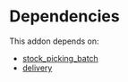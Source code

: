 # Dependencies

This addon depends on:

- [stock_picking_batch](../../../../../oca-ocb-warehouse/odoo-bringout-oca-ocb-stock_picking_batch)
- [delivery](../../../../../oca-ocb-warehouse/odoo-bringout-oca-ocb-delivery)

